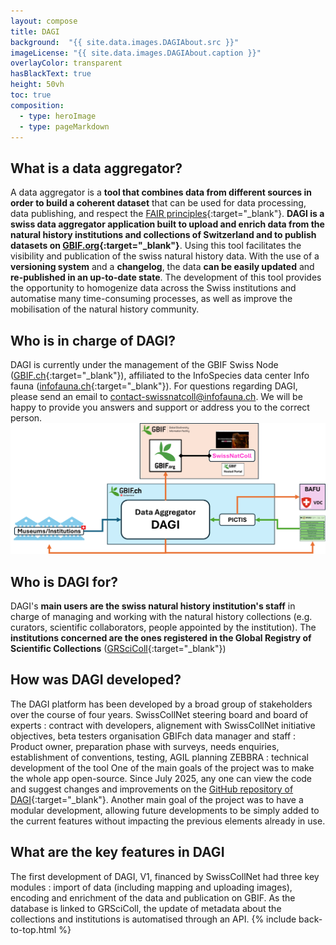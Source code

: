 ```yaml
---
layout: compose
title: DAGI
background:  "{{ site.data.images.DAGIAbout.src }}"
imageLicense: "{{ site.data.images.DAGIAbout.caption }}"
overlayColor: transparent
hasBlackText: true
height: 50vh
toc: true
composition:
  - type: heroImage
  - type: pageMarkdown
---
```

## What is a data aggregator?
A data aggregator is a **tool that combines data from different sources in order to build a coherent dataset** that can be used for data processing, data publishing, and respect the [FAIR principles](https://www.go-fair.org/fair-principles/){:target="_blank"}.
**DAGI is a swiss data aggregator application built to upload and enrich data from the natural history institutions and collections of Switzerland and to publish datasets on [GBIF.org](https://www.gbif.org/){:target="_blank"}**. Using this tool facilitates the visibility and publication of the swiss natural history data. With the use of a **versioning system** and a **changelog**, the data **can be easily updated** and **re-published in an up-to-date state**. The development of this tool provides the opportunity to homogenize data across the Swiss institutions and automatise many time-consuming processes, as well as improve the mobilisation of the natural history community.
## Who is in charge of DAGI?
DAGI is currently under the management of the GBIF Swiss Node ([GBIF.ch](https://www.gbif.org/country/CH/summary){:target="_blank"}), affiliated to the InfoSpecies data center Info fauna ([infofauna.ch](https://www.infofauna.ch/fr#gsc.tab=0){:target="_blank"}).
For questions regarding DAGI, please send an email to [contact-swissnatcoll@infofauna.ch](mailto:contact-swissnatcoll@infofauna.ch). We will be happy to provide you answers and support or address you to the correct person.
<br>
![DAGI, global overview](/assets/images/GraphsDiagrams/DAGI_largeOverview.png "DAGI, global overview")
<br>
## Who is DAGI for?
DAGI's **main users are the swiss natural history institution's staff** in charge of managing and working with the natural history collections (e.g. curators, scientific collaborators, people appointed by the institution). The **institutions concerned are the ones registered in the Global Registry of Scientific Collections** ([GRSciColl](https://scientific-collections.gbif.org/){:target="_blank"})
## How was DAGI developed?
The DAGI platform has been developed by a broad group of stakeholders over the course of four years.
SwissCollNet steering board and board of experts : contract with developers, alignement with SwissCollNet initiative objectives, beta testers organisation
GBIFch data manager and staff : Product owner, preparation phase with surveys, needs enquiries, establishment of conventions, testing, AGIL planning
ZEBBRA : technical development of the tool
One of the main goals of the project was to make the whole app open-source. Since July 2025, any one can view the code and suggest changes and improvements on the [GitHub repository of DAGI](https://github.com/zebbra/data_aggregator/tree/develop){:target="_blank"}.
Another main goal of the project was to have a modular development, allowing future developments to be simply added to the current features without impacting the previous elements already in use.
## What are the key features in DAGI
The first development of DAGI, V1, financed by SwissCollNet had three key modules : import of data (including mapping and uploading images), encoding and enrichment of the data and publication on GBIF.
As the database is linked to GRSciColl, the update of metadata about the collections and institutions is automatised through an API.
{% include back-to-top.html %}
